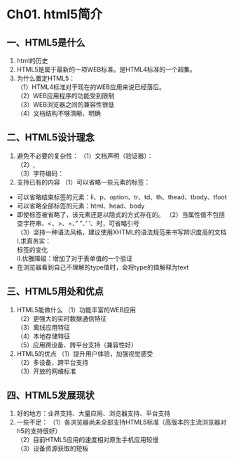 # Ch01. html5简介
## 一、HTML5是什么
1. html的历史
2. HTML5是属于最新的一项WEB标准。是HTML4标准的一个超集。
3. 为什么置定HTML5：</br>
（1）HTML4标准对于现在的WEB应用来说已经落后。</br>
（2）WEB应用程序的功能受到限制</br>
（3）WEB浏览器之间的兼容性很低</br>
（4）文档结构不够清晰、明确
## 二、HTML5设计理念
1. 避免不必要的复杂性：
（1）文档声明（验证器）：<!DOCTYPE html></br>
（2）<script>元素，<link>元素：<script></script>,<link></script></br>
（3）字符编码：<meta charset="utf-8" />
2. 支持已有的内容
（1）可以省略一些元素的标签：
* 可以省略结束标签的元素：li、p、option、tr、td、th、thead、tbody、tfoot
* 可以省略全部标签的元素：html、head、body
* 即使标签被省略了，该元素还是以隐式的方式存在的。
（2）当属性值不包括空字符串、<、>、=、”  ”、’  ’、时，可省略引号</br>
（3）坚持一种语法风格，建议使用XHTML的语法规范来书写辨识度高的文档</br>
I.求真务实：<div>标签的变化</br>
II.优雅降级：增加了对于表单值的一个验证</br>
* 在浏览器看到自己不理解的type值时，会将type的值解释为text
## 三、HTML5用处和优点
1. HTML5能做什么
（1）功能丰富的WEB应用</br>
（2）更强大的实时数据通信特征</br>
（3）离线应用特征</br>
（4）本地存储特征</br>
（5）应用跨设备、跨平台支持（兼容性好）
2. HTML5的优点
（1）提升用户体验，加强视觉感受</br>
（2）多设备，跨平台支持</br>
（3）开放的网络标准
## 四、HTML5发展现状
1. 好的地方：业界支持、大量应用、浏览器支持、平台支持
2. 一些不足：
（1）各浏览器尚未全部支持HTML5标准（高版本的主流浏览器对h5的支持很好）</br>
（2）目前HTML5应用的速度相对原生手机应用较慢</br>
（3）设备资源获取的短板
